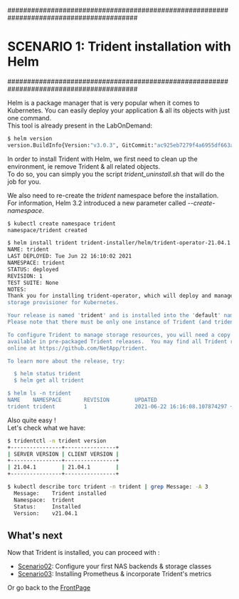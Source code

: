 #########################################################################################
# SCENARIO 1: Trident installation with Helm
#########################################################################################

Helm is a package manager that is very popular when it comes to Kubernetes. You can easily deploy your application & all its objects with just one command.  
This tool is already present in the LabOnDemand:

```bash
$ helm version
version.BuildInfo{Version:"v3.0.3", GitCommit:"ac925eb7279f4a6955df663a0128044a8a6b7593", GitTreeState:"clean", GoVersion:"go1.13.6"}
```

In order to install Trident with Helm, we first need to clean up the environment, ie remove Trident & all related objects.  
To do so, you can simply you the script _trident_uninstall.sh_ that will do the job for you.

We also need to re-create the _trident_ namespace before the installation.  
For information, Helm 3.2 introduced a new parameter called _--create-namespace_.  

```bash
$ kubectl create namespace trident
namespace/trident created

$ helm install trident trident-installer/helm/trident-operator-21.04.1.tgz -n trident
NAME: trident
LAST DEPLOYED: Tue Jun 22 16:10:02 2021
NAMESPACE: trident
STATUS: deployed
REVISION: 1
TEST SUITE: None
NOTES:
Thank you for installing trident-operator, which will deploy and manage NetApp's Trident CSI
storage provisioner for Kubernetes.

Your release is named 'trident' and is installed into the 'default' namespace.
Please note that there must be only one instance of Trident (and trident-operator) in a Kubernetes cluster.

To configure Trident to manage storage resources, you will need a copy of tridentctl, which is
available in pre-packaged Trident releases.  You may find all Trident releases and source code
online at https://github.com/NetApp/trident.

To learn more about the release, try:

  $ helm status trident
  $ helm get all trident

$ helm ls -n trident
NAME    NAMESPACE       REVISION        UPDATED                                 STATUS          CHART                           APP VERSION
trident trident         1               2021-06-22 16:16:08.107874297 +0000 UTC deployed        trident-operator-21.04.1        21.04.1
```

Also quite easy !  
Let's check what we have:

```bash
$ tridentctl -n trident version
+----------------+----------------+
| SERVER VERSION | CLIENT VERSION |
+----------------+----------------+
| 21.04.1        | 21.04.1        |
+----------------+----------------+

$ kubectl describe torc trident -n trident | grep Message: -A 3
  Message:    Trident installed
  Namespace:  trident
  Status:     Installed
  Version:    v21.04.1
```

## What's next

Now that Trident is installed, you can proceed with :  

- [Scenario02](../../Scenario02):  Configure your first NAS backends & storage classes  
- [Scenario03](../../Scenario03):  Installing Prometheus & incorporate Trident's metrics  

Or go back to the [FrontPage](https://github.com/YvosOnTheHub/LabNetApp)